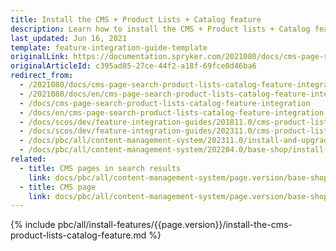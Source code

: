 ```yaml
---
title: Install the CMS + Product Lists + Catalog feature
description: Learn how to install the CMS + Product lists + Catalog feature in to your Spryker projects.
last_updated: Jun 16, 2021
template: feature-integration-guide-template
originalLink: https://documentation.spryker.com/2021080/docs/cms-page-search-product-lists-catalog-feature-integration
originalArticleId: c395ad85-27ce-44f2-a18f-69fce0d46ba6
redirect_from:
  - /2021080/docs/cms-page-search-product-lists-catalog-feature-integration
  - /2021080/docs/en/cms-page-search-product-lists-catalog-feature-integration
  - /docs/cms-page-search-product-lists-catalog-feature-integration
  - /docs/en/cms-page-search-product-lists-catalog-feature-integration
  - /docs/scos/dev/feature-integration-guides/201811.0/cms-product-lists-catalog-feature-integration.html
  - /docs/scos/dev/feature-integration-guides/202311.0/cms-product-lists-catalog-feature-integration.html
  - /docs/pbc/all/content-management-system/202311.0/install-and-upgrade/install-features/install-the-cms-product-lists-catalog-feature.html
  - /docs/pbc/all/content-management-system/202204.0/base-shop/install-and-upgrade/install-features/install-the-cms-product-lists-catalog-feature.html
related:
  - title: CMS pages in search results
    link: docs/pbc/all/content-management-system/page.version/base-shop/cms-feature-overview/cms-pages-in-search-results-overview.html
  - title: CMS page
    link: docs/pbc/all/content-management-system/page.version/base-shop/cms-feature-overview/cms-pages-overview.html
---
```


{% include pbc/all/install-features/{{page.version}}/install-the-cms-product-lists-catalog-feature.md %} <!-- To edit, see /_includes/pbc/all/install-features/202311.0/install-the-cms-product-lists-catalog-feature.md -->
